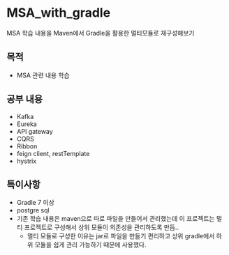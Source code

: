 # MSA_with_gradle
MSA 학습 내용을 Maven에서 Gradle을 활용한 멀티모듈로 재구성해보기


## 목적

- MSA 관련 내용 학습


## 공부 내용

- Kafka
- Eureka
- API gateway
- CQRS
- Ribbon
- feign client, restTemplate
- hystrix

## 특이사항

- Gradle 7 이상
- postgre sql
- 기존 학습 내용은 maven으로 따로 파일을 만들어서 관리했는데 이 프로젝트는 멀티 프로젝트로 구성해서 상위 모듈이 의존성을 관리하도록 만듬..
    - 멀티 모듈로 구성한 이유는 jar르 파일을 만들기 편리하고 상위 gradle에서 하위 모듈을 쉽게 관리 가능하기 때문에 사용했다.
